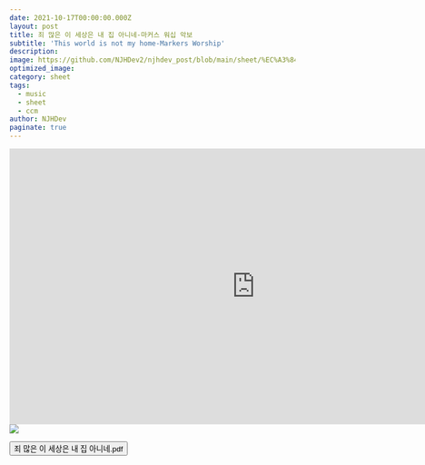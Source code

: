 ```yaml
---
date: 2021-10-17T00:00:00.000Z
layout: post
title: 죄 많은 이 세상은 내 집 아니네-마커스 워십 악보
subtitle: 'This world is not my home-Markers Worship'
description: 
image: https://github.com/NJHDev2/njhdev_post/blob/main/sheet/%EC%A3%84%20%EB%A7%8E%EC%9D%80%20%EC%9D%B4%20%EC%84%B8%EC%83%81%EC%9D%80%20%EB%82%B4%20%EC%A7%91%20%EC%95%84%EB%8B%88%EB%84%A4.png?raw=true
optimized_image: 
category: sheet
tags:
  - music
  - sheet
  - ccm
author: NJHDev
paginate: true
---
```

<iframe width="864" height="486" src="https://www.youtube.com/embed/-nu5IMs7b80?autoplay=1&rel=0&modestbranding=1" title="YouTube video player" frameborder="0" allow="accelerometer; autoplay; clipboard-write; encrypted-media; gyroscope; picture-in-picture" allowfullscreen></iframe>

<img src="https://github.com/NJHDev2/njhdev_post/blob/main/sheet/%EC%A3%84%20%EB%A7%8E%EC%9D%80%20%EC%9D%B4%20%EC%84%B8%EC%83%81%EC%9D%80%20%EB%82%B4%20%EC%A7%91%20%EC%95%84%EB%8B%88%EB%84%A4.png?raw=true">

<button type="button" onclick="window.open('https://drive.google.com/file/d/1Cjm9-9_9OKIFtbAVcP1E1OIjk1RzW7Og/view?usp=sharing');"> 죄 많은 이 세상은 내 집 아니네.pdf </button>
